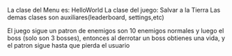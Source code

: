 La clase del Menu es: HelloWorld
La clase del juego: Salvar a la Tierra
Las demas clases son auxiliares(leaderboard, settings,etc)

El juego sigue un patron de enemigos son 10 enemigos normales y luego el boss (solo son 3 bosses), entonces al derrotar un boss obtienes una vida, y el patron sigue hasta que pierda el usuario 

